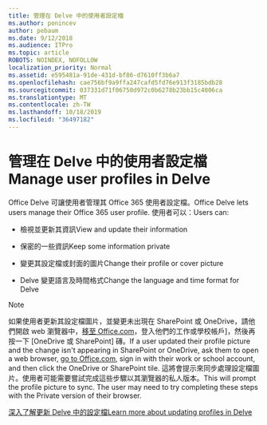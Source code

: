 ```yaml
---
title: 管理在 Delve 中的使用者設定檔
ms.author: ponincev
author: pebaum
ms.date: 9/12/2018
ms.audience: ITPro
ms.topic: article
ROBOTS: NOINDEX, NOFOLLOW
localization_priority: Normal
ms.assetid: e595481a-91de-431d-bf86-d7610ff3b6a7
ms.openlocfilehash: cae756bf9a9ffa247cafd5fd76e913f3185bdb28
ms.sourcegitcommit: 037331d71f06750d972c0b6278b23bb15c4806ca
ms.translationtype: MT
ms.contentlocale: zh-TW
ms.lasthandoff: 10/18/2019
ms.locfileid: "36497182"
---
```

# <a name="manage-user-profiles-in-delve"></a><span data-ttu-id="0d510-102">管理在 Delve 中的使用者設定檔</span><span class="sxs-lookup"><span data-stu-id="0d510-102">Manage user profiles in Delve</span></span>

<span data-ttu-id="0d510-103">Office Delve 可讓使用者管理其 Office 365 使用者設定檔。</span><span class="sxs-lookup"><span data-stu-id="0d510-103">Office Delve lets users manage their Office 365 user profile.</span></span> <span data-ttu-id="0d510-104">使用者可以：</span><span class="sxs-lookup"><span data-stu-id="0d510-104">Users can:</span></span>
  
- <span data-ttu-id="0d510-105">檢視並更新其資訊</span><span class="sxs-lookup"><span data-stu-id="0d510-105">View and update their information</span></span>
    
- <span data-ttu-id="0d510-106">保密的一些資訊</span><span class="sxs-lookup"><span data-stu-id="0d510-106">Keep some information private</span></span>
    
- <span data-ttu-id="0d510-107">變更其設定檔或封面的圖片</span><span class="sxs-lookup"><span data-stu-id="0d510-107">Change their profile or cover picture</span></span>
    
- <span data-ttu-id="0d510-108">Delve 變更語言及時間格式</span><span class="sxs-lookup"><span data-stu-id="0d510-108">Change the language and time format for Delve</span></span>
    
> [!NOTE]
> <span data-ttu-id="0d510-109">如果使用者更新其設定檔圖片，並變更未出現在 SharePoint 或 OneDrive，請他們開啟 web 瀏覽器中，[移至 Office.com](https://www.office.com)，登入他們的工作或學校帳戶]，然後再按一下 [OneDrive 或 SharePoint] 磚。</span><span class="sxs-lookup"><span data-stu-id="0d510-109">If a user updated their profile picture and the change isn't appearing in SharePoint or OneDrive, ask them to open a web browser, [go to Office.com](https://www.office.com), sign in with their work or school account, and then click the OneDrive or SharePoint tile.</span></span> <span data-ttu-id="0d510-110">這將會提示來同步處理設定檔圖片。使用者可能需要嘗試完成這些步驟以其瀏覽器的私人版本。</span><span class="sxs-lookup"><span data-stu-id="0d510-110">This will prompt the profile picture to sync. The user may need to try completing these steps with the Private version of their browser.</span></span> 
  
[<span data-ttu-id="0d510-111">深入了解更新 Delve 中的設定檔</span><span class="sxs-lookup"><span data-stu-id="0d510-111">Learn more about updating profiles in Delve</span></span>](https://go.microsoft.com/fwlink/?linkid=735070)
  

